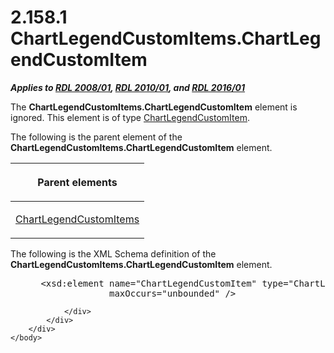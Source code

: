 <html dir="LTR" xmlns:mshelp="http://msdn.microsoft.com/mshelp" xmlns:ddue="http://ddue.schemas.microsoft.com/authoring/2003/5" xmlns:xlink="http://www.w3.org/1999/xlink" xmlns:tool="http://www.microsoft.com/tooltip">
    <head>
        <meta http-equiv="Content-Type" content="text/html; CHARSET=utf-8"></meta>
        <meta name="save" content="history"></meta>
        <title>2.158.1 ChartLegendCustomItems.ChartLegendCustomItem</title>
        <xml>
            <mshelp:toctitle title="2.158.1 ChartLegendCustomItems.ChartLegendCustomItem"></mshelp:toctitle>
            <mshelp:rltitle title="[MS-RDL]: ChartLegendCustomItems.ChartLegendCustomItem"></mshelp:rltitle>
            <mshelp:keyword index="A" term="d9905806-e52d-4d3f-81a8-eb2119184cff"></mshelp:keyword>
            <mshelp:attr name="DCSext.ContentType" value="open specification"></mshelp:attr>
            <mshelp:attr name="AssetID" value="d9905806-e52d-4d3f-81a8-eb2119184cff"></mshelp:attr>
            <mshelp:attr name="TopicType" value="kbRef"></mshelp:attr>
            <mshelp:attr name="DCSext.Title" value="[MS-RDL]: ChartLegendCustomItems.ChartLegendCustomItem" />
        </xml>
    </head>
    <body>
        <div id="header">
            <h1 class="heading">2.158.1 ChartLegendCustomItems.ChartLegendCustomItem</h1>
        </div>
        <div id="mainSection">
            <div id="mainBody">
                <div id="allHistory" class="saveHistory"></div>
                <div id="sectionSection0" class="section" name="collapseableSection">
                    

<p><b><i>Applies to </i></b><a href="1e855f94-4617-47e4-b89e-0856c6cb420f.htm"><b><i>RDL 2008/01</i></b></a><b><i>,
</i></b><a href="3428e690-a348-4ec7-8a6a-8efb42d2cdee.htm"><b><i>RDL 2010/01</i></b></a><b><i>,
and </i></b><a href="52ce3983-2bfc-4e72-9359-42aaf5fe4509.htm"><b><i>RDL 2016/01</i></b></a></p>

<p>The <b>ChartLegendCustomItems.ChartLegendCustomItem</b>
element is ignored. This element is of type <a href="1fd4c1e5-6e69-4393-aa6b-397d0835b386.htm">ChartLegendCustomItem</a>.</p>

<p>The following is the parent element of the <b>ChartLegendCustomItems.ChartLegendCustomItem</b>
element.</p>

<table>
 <thead>
  <tr>
   <th>
   <p>Parent elements</p>
   </th>
  </tr>
 </thead>
 <tr>
  <td>
  <p><a href="f54d6cf8-0806-497b-b089-23b86b411cc9.htm">ChartLegendCustomItems</a></p>
  </td>
 </tr>
</table>

<p>The following is the XML Schema definition of the <b>ChartLegendCustomItems.ChartLegendCustomItem</b>
element.           </p>

<dl>
<dd>
<div><pre> &lt;xsd:element name=&quot;ChartLegendCustomItem&quot; type=&quot;ChartLegendCustomItemType&quot; 
              maxOccurs=&quot;unbounded&quot; /&gt;
</pre></div>
</dd></dl>


                </div>
            </div>
        </div>
    </body>
</html>